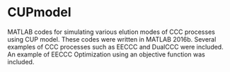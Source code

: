# CUPmodel
MATLAB codes for simulating various elution modes of CCC processes using CUP model.
These codes were written in MATLAB 2016b. 
Several examples of CCC processes such as EECCC and DualCCC were included.
An example of EECCC Optimization using an objective function was included. 
